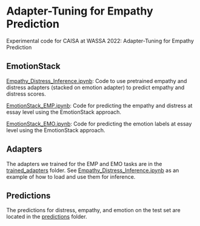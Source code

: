 # Adapter-Tuning for Empathy Prediction

Experimental code for CAISA at WASSA 2022: Adapter-Tuning for Empathy Prediction


## EmotionStack

[Empathy_Distress_Inference.ipynb](./Empathy_Distress_Inference.ipynb): Code to use pretrained empathy and distress adapters (stacked on emotion adapter) to predict empathy and distress scores.

[EmotionStack_EMP.ipynb](./EmotionStack_EMP.ipynb): Code for predicting the empathy and distress at essay level using the EmotionStack approach.

[EmotionStack_EMO.ipynb](./EmotionStack_EMO.ipynb): Code for predicting the emotion labels at essay level using the EmotionStack approach.


## Adapters

The adapters we trained for the EMP and EMO tasks are in the [trained_adapters](./trained_adapters) folder. See [Empathy_Distress_Inference.ipynb](./Empathy_Distress_Inference.ipynb) as an example of how to load and use them for inference.

## Predictions

The predictions for distress, empathy, and emotion on the test set are located in the [predictions](./predictions) folder.